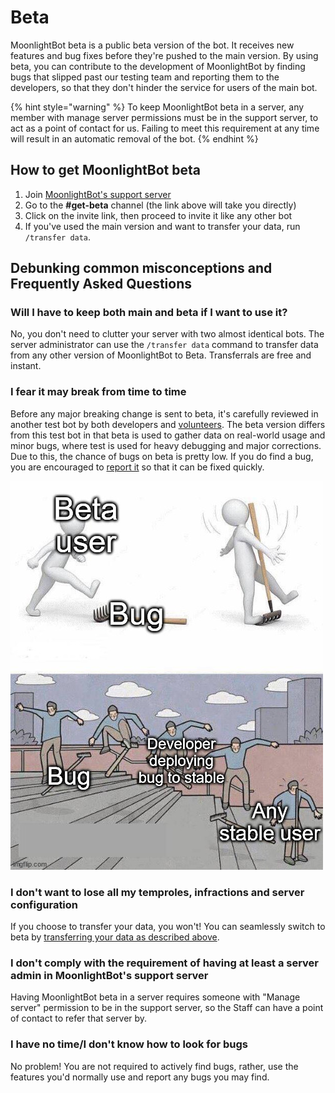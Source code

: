 # Beta

MoonlightBot beta is a public beta version of the bot. It receives new features and bug fixes before they're pushed to the main version. By using beta, you can contribute to the development of MoonlightBot by finding bugs that slipped past our testing team and reporting them to the developers, so that they don't hinder the service for users of the main bot.

{% hint style="warning" %}
To keep MoonlightBot beta in a server, any member with manage server permissions must be in the support server, to act as a point of contact for us. Failing to meet this requirement at any time will result in an automatic removal of the bot.
{% endhint %}

## How to get MoonlightBot beta

1. Join [MoonlightBot's support server](https://discord.gg/8376ZVg)
2. Go to the **#get-beta** channel (the link above will take you directly)
3. Click on the invite link, then proceed to invite it like any other bot
4. If you've used the main version and want to transfer your data, run `/transfer data`.

## Debunking common misconceptions and Frequently Asked Questions

### Will I have to keep both main and beta if I want to use it?

No, you don't need to clutter your server with two almost identical bots. The server administrator can use the `/transfer data` command to transfer data from any other version of MoonlightBot to Beta. Transferrals are free and instant.

### I fear it may break from time to time

Before any major breaking change is sent to beta, it's carefully reviewed in another test bot by both developers and [volunteers](./volunteering.md#tester). The beta version differs from this test bot in that beta is used to gather data on real-world usage and minor bugs, where test is used for heavy debugging and major corrections. Due to this, the chance of bugs on beta is pretty low. If you do find a bug, you are encouraged to [report it](https://discord.gg/hNQWVVC) so that it can be fixed quickly.

![A simple explanation of how beta works. If a bug is not found in beta, it will appear on stable, and you'll encounter it sooner or later anyways. Better fix it while it's still hot.](<../.gitbook/assets/DifferenceBetweenBetaAndStable.png>)

### I don't want to lose all my temproles, infractions and server configuration

If you choose to transfer your data, you won't! You can seamlessly switch to beta by [transferring your data as described above](#will-i-have-to-keep-both-main-and-beta-if-i-want-to-use-it).

### I don't comply with the requirement of having at least a server admin in MoonlightBot's support server

Having MoonlightBot beta in a server requires someone with "Manage server" permission to be in the support server, so the Staff can have a point of contact to refer that server by.

### I have no time/I don't know how to look for bugs

No problem! You are not required to actively find bugs, rather, use the features you'd normally use and report any bugs you may find.
